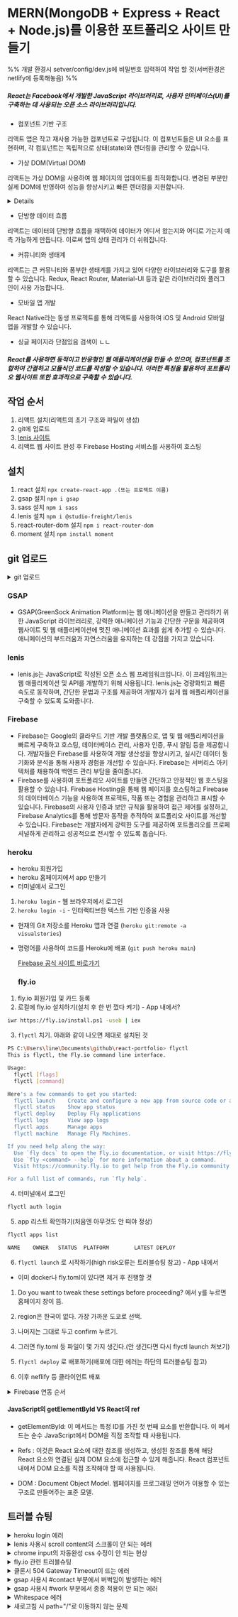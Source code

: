 # MERN(MongoDB + Express + React + Node.js)를 이용한 포트폴리오 사이트 만들기

%% 개발 환경시 setver/config/dev.js에 비밀번호 입력하여 작업 할 것(서버환경은 netlify에 등록해놓음) %%

##### React는 Facebook에서 개발한 JavaScript 라이브러리로, 사용자 인터페이스(UI)를 구축하는 데 사용되는 오픈 소스 라이브러리입니다.

-   컴포넌트 기반 구조

리액트 앱은 작고 재사용 가능한 컴포넌트로 구성됩니다. 이 컴포넌트들은 UI 요소를 표현하며, 각 컴포넌트는 독립적으로 상태(state)와 렌더링을 관리할 수 있습니다.

-   가상 DOM(Virtual DOM)

리액트는 가상 DOM을 사용하여 웹 페이지의 업데이트를 최적화합니다. 변경된 부분만 실제 DOM에 반영하여 성능을 향상시키고 빠른 렌더링을 지원합니다.

<details>
<sub>실제 DOM(Document Object Model)에 대한 가벼운 복사본을 유지하고 이를 사용하여 효율적인 UI 업데이트를 달성하는 방법을 가리킵니다.</sub>

<sub>실제 DOM은 웹 페이지의 구조를 나타내며, 웹 페이지의 요소와 컨텐츠에 대한 프로그래밍적인 조작을 제공합니다. 하지만 실제 DOM은 변경사항을 적용하고 다시 렌더링하는 데 많은 비용과 시간이 소요됩니다. 특히 대규모 또는 동적인 웹 앱에서 이로 인해 성능 문제가 발생할 수 있습니다.</sub>

<sub>가상 DOM은 이러한 문제를 완화하기 위해 사용됩니다. 리액트에서는 가상 DOM을 사용하여 웹 페이지의 현재 상태를 나타내는 가벼운 복사본을 유지합니다. 컴포넌트의 상태 변경이 발생하면 가상 DOM에서 변경된 부분을 계산하고, 이 변경사항을 실제 DOM에 적용하기 전에 최적화된 방식으로 업데이트합니다. 이를 통해 렌더링 업데이트의 비용과 시간을 최소화하고 웹 앱의 성능을 향상시킵니다.</sub>

<sub>가상 DOM은 리액트의 성능 최적화 및 빠른 렌더링을 가능하게 하는 핵심 메커니즘 중 하나이며, 개발자가 웹 앱을 효율적으로 구축하고 유지할 수 있도록 도와줍니다.</sub>

</details>

-   단방향 데이터 흐름

리액트는 데이터의 단방향 흐름을 채택하여 데이터가 어디서 왔는지와 어디로 가는지 예측 가능하게 만듭니다. 이로써 앱의 상태 관리가 더 쉬워집니다.

-   커뮤니티와 생태계

리액트는 큰 커뮤니티와 풍부한 생태계를 가지고 있어 다양한 라이브러리와 도구를 활용할 수 있습니다. Redux, React Router, Material-UI 등과 같은 라이브러리와 플러그인이 사용 가능합니다.

-   모바일 앱 개발

React Native라는 동생 프로젝트를 통해 리액트를 사용하여 iOS 및 Android 모바일 앱을 개발할 수 있습니다.

-   싱글 페이지라 단점있음 검색이 ㄴㄴ

##### React를 사용하면 동적이고 반응형인 웹 애플리케이션을 만들 수 있으며, 컴포넌트를 조합하여 간결하고 모듈식인 코드를 작성할 수 있습니다. 이러한 특징을 활용하여 포트폴리오 웹사이트 또한 효과적으로 구축할 수 있습니다.

## 작업 순서

1. 리액트 설치(리액트의 초기 구조와 파일이 생성)
2. git에 업로드
3. [lenis 사이트](https://github.com/studio-freight/lenis)
4. 리액트 웹 사이트 완성 후 Firebase Hosting 서비스를 사용하여 호스팅

## 설치

1. react 설치 `npx create-react-app .(또는 프로젝트 이름)`
2. gsap 설치 `npm i gsap`
3. sass 설치 `npm i sass`
4. lenis 설치 `npm i @studio-freight/lenis`
5. react-router-dom 설치 `npm i react-router-dom`
6. moment 설치 `npm install moment`

## git 업로드

<details>
<summary>git 업로드</summary>

`git add .`

`git status`

`git commit -m "커밋제목"`

`git push -u origin main`

</details>

### GSAP

-   GSAP(GreenSock Animation Platform)는 웹 애니메이션을 만들고 관리하기 위한 JavaScript 라이브러리로, 강력한 애니메이션 기능과 간단한 구문을 제공하여 웹사이트 및 웹 애플리케이션에 멋진 애니메이션 효과를 쉽게 추가할 수 있습니다. 애니메이션의 부드러움과 자연스러움을 유지하는 데 강점을 가지고 있습니다.

### lenis

-   lenis.js는 JavaScript로 작성된 오픈 소스 웹 프레임워크입니다. 이 프레임워크는 웹 애플리케이션 및 API를 개발하기 위해 사용됩니다. lenis.js는 경량화되고 빠른 속도로 동작하며, 간단한 문법과 구조를 제공하여 개발자가 쉽게 웹 애플리케이션을 구축할 수 있도록 도와줍니다.

### Firebase

-   Firebase는 Google의 클라우드 기반 개발 플랫폼으로, 앱 및 웹 애플리케이션을 빠르게 구축하고 호스팅, 데이터베이스 관리, 사용자 인증, 푸시 알림 등을 제공합니다. 개발자들은 Firebase를 사용하여 개발 생산성을 향상시키고, 실시간 데이터 동기화와 분석을 통해 사용자 경험을 개선할 수 있습니다. Firebase는 서버리스 아키텍처를 채용하여 백엔드 관리 부담을 줄여줍니다.
-   Firebase를 사용하여 포트폴리오 사이트를 만들면 간단하고 안정적인 웹 호스팅을 활용할 수 있습니다. Firebase Hosting을 통해 웹 페이지를 호스팅하고 Firebase의 데이터베이스 기능을 사용하여 프로젝트, 작품 또는 경험을 관리하고 표시할 수 있습니다. Firebase의 사용자 인증과 보안 규칙을 활용하여 접근 제어를 설정하고, Firebase Analytics를 통해 방문자 동작을 추적하여 포트폴리오 사이트를 개선할 수 있습니다. Firebase는 개발자에게 강력한 도구를 제공하여 포트폴리오를 프로페셔널하게 관리하고 성공적으로 전시할 수 있도록 돕습니다.

### heroku

-   heroku 회원가입
-   heroku 홈페이지에서 app 만들기
-   터미널에서 로그인

1. `heroku login` - 웹 브라우저에서 로그인
2. `heroku login -i` - 인터랙티브한 텍스트 기반 인증을 사용

-   현재의 Git 저장소를 Heroku 앱과 연결 (`heroku git:remote -a visualstories`)
-   명령어를 사용하여 코드를 Heroku에 배포 (`git push heroku main`)

    [Firebase 공식 사이트 바로가기](https://console.firebase.google.com/?hl=ko)

    ### fly.io

1.  fly.io 회원가입 및 카드 등록
2.  로컬에 fly.io 설치하기(설치 후 한 번 껐다 켜기) - App 내에서?

```bash
iwr https://fly.io/install.ps1 -useb | iex
```

3.  `flyctl` 치기. 아래와 같이 나오면 제대로 설치된 것

```bash
PS C:\Users\line\Documents\github\react-portfolio> flyctl
This is flyctl, the Fly.io command line interface.

Usage:
  flyctl [flags]
  flyctl [command]

Here's a few commands to get you started:
  flyctl launch    Create and configure a new app from source code or a Docker image
  flyctl status    Show app status
  flyctl deploy    Deploy Fly applications
  flyctl logs      View app logs
  flyctl apps      Manage apps
  flyctl machine   Manage Fly Machines.

If you need help along the way:
  Use `fly docs` to open the Fly.io documentation, or visit https://fly.io/docs.
  Use `fly <command> --help` for more information about a command.
  Visit https://community.fly.io to get help from the Fly.io community.

For a full list of commands, run `fly help`.
```

4.  터미널에서 로그인

```bash
flyctl auth login
```

5.  app 리스트 확인하기(처음엔 아무것도 안 떠야 정상)

```bash
flyctl apps list

NAME    OWNER   STATUS  PLATFORM        LATEST DEPLOY
```

6.  `flyctl launch` 로 시작하기(high risk오류는 트러블슈팅 참고) - App 내에서
  * 이미 docker나 fly.toml이 있다면 제거 후 진행할 것
  1.  Do you want to tweak these settings before proceeding? 에서 y를 누르면 홈페이지 창이 뜸.
  2.  region은 한국이 없다. 가장 가까운 도쿄로 선택.
  3.  나머지는 그대로 두고 confirm 누르기.
  4.  그러면 fly.toml 등 파일이 몇 가지 생긴다.(안 생긴다면 다시 flyctl launch 쳐보기)
   

7.  `flyctl deploy` 로 배포하기(배포에 대한 에러는 하단의 트러블슈팅 참고)

8. 이후 neflify 등 클라이언트 배포

<details>
<summary>Firebase 연동 순서</summary>****
   
1. Firebase에서 프로젝트 생성
   
2. 터미널 사용
   
   `firebase login` 후 `Y`
   
   `firebase init` 후 `Y`
   
   해당하는 옵션 선택
   
   `firebase deploy`
</details>

#### JavaScript의 getElementById VS React의 ref

-   getElementById: 이 메서드는 특정 ID를 가진 첫 번째 요소를 반환합니다. 이 메서드는 순수 JavaScript에서 DOM을 직접 조작할 때 사용됩니다.

-   Refs : 이것은 React 요소에 대한 참조를 생성하고, 생성된 참조를 통해 해당 React 요소와 연결된 실제 DOM 요소에 접근할 수 있게 해줍니다. React 컴포넌트 내에서 DOM 요소를 직접 조작해야 할 때 사용됩니다.

-   DOM : Document Object Model. 웹페이지를 프로그래밍 언어가 이용할 수 있는 구조로 만들어주는 표준 모델.

## 트러블 슈팅

<details>
<summary>heroku login 에러</summary>
Multi-Factor Authentication(MFA)가 활성화되어 있는 계정으로 로그인하려고 하는데, 기본 인증 방법(이메일과 비밀번호)으로는 지원되지 않습니다.   
대신 API 액세스를 위한 권한 부여 토큰을 생성해야 합니다.   
   
```bash
$ heroku login -i
heroku: Enter your login credentials
Email [wow_ki12@naver.com]: 
Password: **********
 »   Error: Your account has MFA enabled; API requests using basic authentication 
 »   with email and password are not supported. Please generate an authorization  
 »   token for API access.
 »
 »   Error ID: vaas_enrolled
 ```
 
해결방법   
1. Heroku 계정 설정 페이지에서 "API" 탭을 클릭하여 API Key를 생성.
2. 생성된 API Key를 복사.
3. 명령 프롬프트에서 heroku login -i 명령어를 실행할 때 이메일에는 Heroku 계정 이메일을 입력하고, 비밀번호 대신에 복사한 API Key를 입력.
</details>

<details>
<summary>lenis 사용시 scroll content의 스크롤이 안 되는 에러</summary>
lenis를 사용하면 내부 스크롤 컨텐츠의 스크롤의 휠이 막혀있다.
해결하기위해서 lenis 깃허브에 있는 문서를 참고했다.

[lenis 깃허브](https://github.com/studio-freight/lenis)

해결방법

1. 스크롤을 사용하고자 하는 요소에 `data-lenis-prevent-wheel` 을 붙여준다.

```js
<div data-lenis-prevent-wheel>scroll content</div>
```

2. css에 해당 요소의 하위요소로 밑의 코드를 붙여준다.

```css
.lenis.lenis-smooth [data-lenis-prevent] {
    overscroll-behavior: contain;
}
```

</details>

<details>
<summary>chrome input의 자동완성 css 수정이 안 되는 현상</summary>
chrome 브라우저에서는 input에 자동완성을 통해 입력하면 자동으로 input의 배경색, 글자색이 변경됩니다.
이는 chrome 브라우저의 기본설정이 다음과 같이 설정되어있기 때문입니다.
브라우저별로 기본 사용자 스타일이 적용되어 있는데 이 경우 !important 로 적용되어 있기 때문에 아무리 :autofill 을 이용해 제어하려고 해도 제어가 되지 않습니다.

```scss
input:-internal-autofill-selected {
    appearance: menulist-button;
    background-image: none !important;
    background-color: -internal-light-dark(
        rgb(232, 240, 254),
        rgba(70, 90, 126, 0.4)
    ) !important;
    color: -internal-light-dark(black, white) !important;
}
```

:autofill 은 hover, active 등과 같이 선택자에 추가하는 의사 클래스로, input 요소의 값이 자동으로 채워질 때 동작합니다.

해결방법

```scss
&:-webkit-autofill,
&:-webkit-autofill:hover,
&:-webkit-autofill:focus,
&:-webkit-autofill:active {
    transition: background-color 5000s ease-in-out 0s;
    -webkit-transition: background-color 9999s ease-out;
    -webkit-box-shadow: 0 0 0px 1000px #000000 inset !important;
    -webkit-text-fill-color: #ffffff !important;
}
```

[참고 사이트](https://happytape.tistory.com/41)

</details>

<details>
<summary>fly.io 관련 트러블슈팅</summary>

-   fly.io 런치 시 high risk 뜨는 오류 해결방법

```bash
Your account has been marked as high risk. Please go to https://fly.io/high-risk-unlock to verify your account.
```

해결방법 - 터미널에 나와있는 대로 `https://fly.io/high-risk-unlock`에서 계정을 unlock 해주면 됨. 카드를 선택하라고 나와있는데 언락만으로 결제가 되는 게 아니니 안심.(꼭 마지막까지 unlock되었는지 확인 후 진행)
이후 다시 `flyctl launch` 진행

-   failed to fetch an image or build from source 에러

```bash
Error: failed to fetch an image or build from source: app does not have a Dockerfile or buildpacks configured. See https://fly.io/docs/reference/configuration/#the-build-section
```
해결방법 -

- 빌드시 ERROR [internal] load build context 에러
  Error: failed to fetch an image or build from source: error building: failed to solve: rpc error: code = Canceled desc = grpc: the client connection is closing 이 뜨며 에러가 나는 것은 인터넷 문제일 수 있다. 내일 학원 컴퓨터로 다시 빌드해 볼 것

</details>

<details>
<summary>클론시 504 Gateway Timeout이 뜨는 에러</summary>
504 Gateway Timeout 에러는 클라이언트가 요청을 보내고 있는 서버가 프록시 서버나 게이트웨이로부터 응답을 기다리는 동안에 시간 제한(timeout)이 초과되었을 때 발생합니다. 이는 서버가 요청을 처리하는 데에 너무 많은 시간이 걸려서 발생할 수 있습니다.

해결방법 - client와 server에서 npm install을 하고 껐다 켜서 해결.
</details>

<details>
<summary>gsap 사용시 #contact 부분에서 버벅임이 발생하는 에러</summary>
스크롤을 내리다보면 #contact 부분에서 이유를 알 수 없는 버벅임이 발생한다.
이는 lenis를 끄면 사라지는데 아마 gsap와 lenis의 충돌로 인한 오류로 추청 됨.

해결방법 -

</details>

<details>
<summary>gsap 사용시 #work 부분에서 종종 적용이 안 되는 에러</summary>
새로고침 혹은 반응형 체크를 하는 중에 종종 gsap에 설정해놓은 height값(100vh)이 css의 값(300vh)으로 보여 화면이 깨지는 현상이 나타남.
해결방법

</details>

<details>
<summary>Whitespace 에러</summary>
유닉스 시스템에서는 한 줄의 끝이 LF(Line Feed)로 이루어지는 반면,
윈도우에서는 줄 하나가 CR(Carriage Return)과 LF, 즉 CRLF로 이루어지는데
Git이 이 둘 중 어느 쪽으로 선택할지 혼란이 온 것이다.

해결방법

`git config --global core.autocrlf true` // 시스템 전체에 적용
⠀
`git config core.autocrlf true` // 해당 프로젝트에만 적용

</details>

<details>
<summary>새로고침 시 path="/"로 이동하지 않는 문제 </summary>
스크롤 라이브러리인 lenis를 사용한 포트폴리오이기 때문에 재로드 시 자동으로 맨 위로 이동하지 않음.

해결방법

lenis.scrollTo를 0으로 변경하는 function(scrollToTopImmediate)을 추가하여 수동으로 이동.
</details>